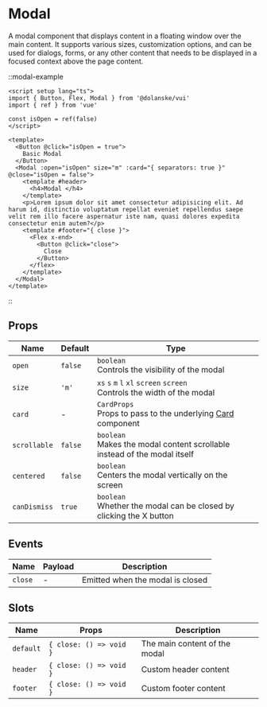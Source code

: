 # Modal

A modal component that displays content in a floating window over the main content. It supports various sizes, customization options, and can be used for dialogs, forms, or any other content that needs to be displayed in a focused context above the page content.

::modal-example

```vue
<script setup lang="ts">
import { Button, Flex, Modal } from '@dolanske/vui'
import { ref } from 'vue'

const isOpen = ref(false)
</script>

<template>
  <Button @click="isOpen = true">
    Basic Modal
  </Button>
  <Modal :open="isOpen" size="m" :card="{ separators: true }" @close="isOpen = false">
    <template #header>
      <h4>Modal </h4>
    </template>
    <p>Lorem ipsum dolor sit amet consectetur adipisicing elit. Ad harum id, distinctio voluptatum repellat eveniet repellendus saepe velit rem illo facere aspernatur iste nam, quasi dolores expedita consectetur enim autem?</p>
    <template #footer="{ close }">
      <Flex x-end>
        <Button @click="close">
          Close
        </Button>
      </flex>
    </template>
  </Modal>
</template>
```

::

## Props

| Name         | Default | Type                                                                                   |
| ------------ | ------- | -------------------------------------------------------------------------------------- |
| `open`       | `false` | `boolean`<br>Controls the visibility of the modal                                      |
| `size`       | `'m'`   | `xs` `s` `m` `l` `xl` `screen` `screen` <br> Controls the width of the modal           |
| `card`       | -       | `CardProps`<br>Props to pass to the underlying [Card](/docs/components/card) component |
| `scrollable` | `false` | `boolean`<br>Makes the modal content scrollable instead of the modal itself            |
| `centered`   | `false` | `boolean`<br>Centers the modal vertically on the screen                                |
| `canDismiss` | `true`  | `boolean`<br>Whether the modal can be closed by clicking the X button                  |

## Events

| Name    | Payload | Description                      |
| ------- | ------- | -------------------------------- |
| `close` | -       | Emitted when the modal is closed |

## Slots

| Name      | Props                   | Description                   |
| --------- | ----------------------- | ----------------------------- |
| `default` | `{ close: () => void }` | The main content of the modal |
| `header`  | `{ close: () => void }` | Custom header content         |
| `footer`  | `{ close: () => void }` | Custom footer content         |
